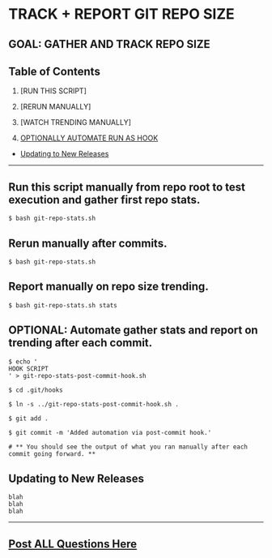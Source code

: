 # TRACK + REPORT GIT REPO SIZE

## GOAL: GATHER AND TRACK REPO SIZE

## Table of Contents

1. [RUN THIS SCRIPT]
2. [RERUN MANUALLY]
3. [WATCH TRENDING MANUALLY]

4. [OPTIONALLY AUTOMATE RUN AS HOOK](#optional:-automate)

- [Updating to New Releases](#updating-to-new-releases)
---

## Run this script manually from repo root to test execution and gather first repo stats.

```
$ bash git-repo-stats.sh
```

## Rerun manually after commits.

```
$ bash git-repo-stats.sh
```

## Report manually on repo size trending.

```
$ bash git-repo-stats.sh stats
```


## OPTIONAL: Automate gather stats and report on trending after each commit.

```
$ echo '
HOOK SCRIPT
' > git-repo-stats-post-commit-hook.sh

$ cd .git/hooks

$ ln -s ../git-repo-stats-post-commit-hook.sh .

$ git add .

$ git commit -m 'Added automation via post-commit hook.'

# ** You should see the output of what you ran manually after each commit going forward. **

```

## Updating to New Releases
```
blah
blah
blah
```
---

## [Post ALL Questions Here](https://www.facebook.com/groups/BigDataProcessing/)

